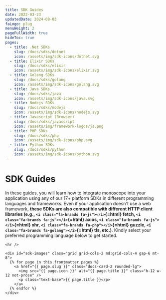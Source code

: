 ```yaml
---
title: SDK Guides
date: 2022-03-23
updatedDate: 2024-08-03
faLogo: plug
menuWeight: 2
pageFullWidth: true
hideToc: true
pages:
  - title: .Net SDKs
    slug: /docs/sdks/dotnet
    icon: /assets/img/sdk-icons/dotnet.svg
  - title: Elixir SDKs
    slug: /docs/sdks/elixir
    icon: /assets/img/sdk-icons/elixir.svg
  - title: Golang SDKs
    slug: /docs/sdks/golang
    icon: /assets/img/sdk-icons/golang.svg
  - title: Java SDKs
    slug: /docs/sdks/java
    icon: /assets/img/sdk-icons/java.svg
  - title: Nodejs SDKs
    slug: /docs/sdks/nodejs
    icon: /assets/img/sdk-icons/nodejs.svg
  - title: Javascript (Browser)
    slug: /docs/sdks/javascript
    icon: /assets/img/framework-logos/js.png
  - title: PHP SDKs
    slug: /docs/sdks/php
    icon: /assets/img/sdk-icons/php.svg
  - title: Python SDKs
    slug: /docs/sdks/python
    icon: /assets/img/sdk-icons/python.svg
---
```


# SDK Guides

In these guides, you will learn how to integrate monoscope into your application using any of our 17+ platform SDKs in different programming languages and frameworks. Even if your application doesn't use a web framework,
**these SDKs are also compatible with different HTTP client libraries (e.g., `<i class="fa-brands fa-js"></i>`{=html} fetch, `<i class="fa-brands fa-js"></i>`{=html} axios, `<i class="fa-brands fa-js"></i>`{=html} xhr, `<i class="fa-brands fa-php"></i>`{=html} guzzle, `<i class="fa-brands fa-golang"></i>`{=html} tls, etc.)**.
Kindly select your preferred programming language below to get started.

```=html
<hr />
```

```=html
<div id="sdk-images" class="grid grid-cols-2 md:grid-cols-4 gap-6 mt-8">
  {% for page in this.frontmatter.pages %}
    <a href="{{ page.slug }}" class="docs-card-2 rounded-lg">
      <img src="{{ page.icon }}" alt="{{ page.title }}" class="h-12 w-12 not-prose" />
      <p class="text-base">{{ page.title }}</p>
    </a>
  {% endfor %}
</div>
```
